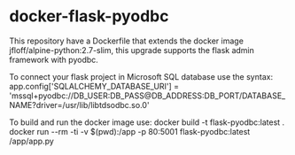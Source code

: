 # docker-flask-pyodbc

This repository have a Dockerfile that extends the docker image jfloff/alpine-python:2.7-slim, this upgrade supports the flask admin framework with pyodbc.

To connect your flask project in Microsoft SQL database use the syntax:
    app.config['SQLALCHEMY_DATABASE_URI'] = 'mssql+pyodbc://DB_USER:DB_PASS@DB_ADDRESS:DB_PORT/DATABASE_NAME?driver=/usr/lib/libtdsodbc.so.0'

To build and run the docker image use:
    docker build -t flask-pyodbc:latest .
    docker run --rm -ti -v $(pwd):/app -p 80:5001 flask-pyodbc:latest /app/app.py
